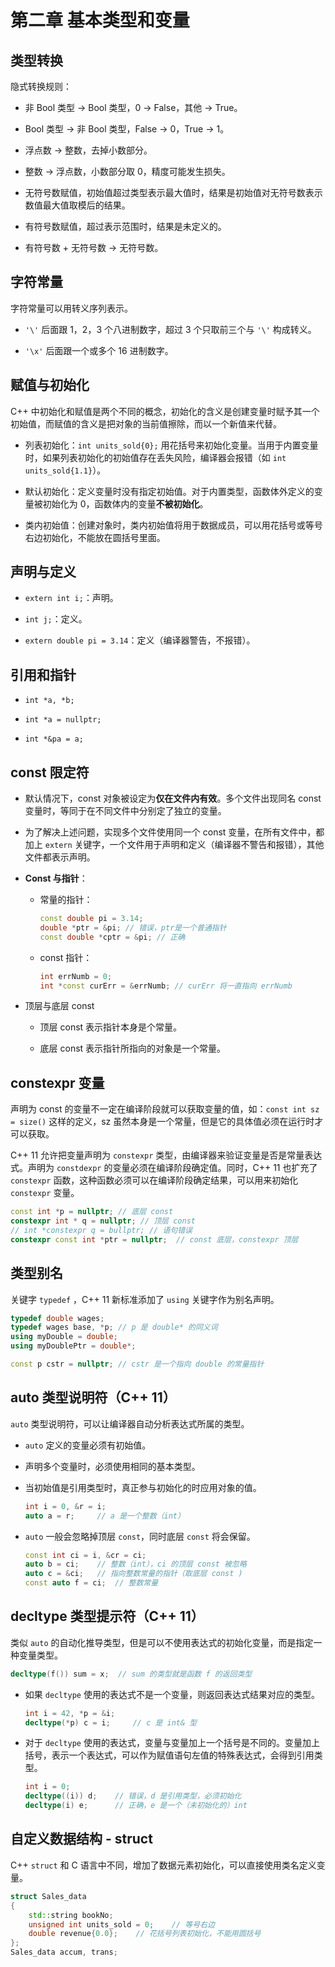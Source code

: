 # 第二章 基本类型和变量  

## 类型转换  

隐式转换规则：

* 非 Bool 类型 -> Bool 类型，0 -> False，其他 -> True。  

* Bool 类型 -> 非 Bool 类型，False -> 0，True -> 1。  

* 浮点数 -> 整数，去掉小数部分。  

* 整数 -> 浮点数，小数部分取 0，精度可能发生损失。  

* 无符号数赋值，初始值超过类型表示最大值时，结果是初始值对无符号数表示数值最大值取模后的结果。  

* 有符号数赋值，超过表示范围时，结果是未定义的。  

* 有符号数 + 无符号数 -> 无符号数。  

## 字符常量  

字符常量可以用转义序列表示。  

* `'\'` 后面跟 1，2，3 个八进制数字，超过 3 个只取前三个与 `'\'` 构成转义。  

* `'\x'` 后面跟一个或多个 16 进制数字。  

## 赋值与初始化  

C++ 中初始化和赋值是两个不同的概念，初始化的含义是创建变量时赋予其一个初始值，而赋值的含义是把对象的当前值擦除，而以一个新值来代替。  

* 列表初始化：`int units_sold{0};` 用花括号来初始化变量。当用于内置变量时，如果列表初始化的初始值存在丢失风险，编译器会报错（如 `int units_sold{1.1}`）。  

* 默认初始化：定义变量时没有指定初始值。对于内置类型，函数体外定义的变量被初始化为 0，函数体内的变量**不被初始化**。  

* 类内初始值：创建对象时，类内初始值将用于数据成员，可以用花括号或等号右边初始化，不能放在圆括号里面。 

## 声明与定义  

* `extern int i;`：声明。  

* `int j;`：定义。  

* `extern double pi = 3.14`：定义（编译器警告，不报错）。  

## 引用和指针

* `int *a, *b;`  

* `int *a = nullptr;`  

* `int *&pa = a;`  

## const 限定符  

* 默认情况下，const 对象被设定为**仅在文件内有效**。多个文件出现同名 const 变量时，等同于在不同文件中分别定了独立的变量。  

* 为了解决上述问题，实现多个文件使用同一个 const 变量，在所有文件中，都加上 `extern` 关键字，一个文件用于声明和定义（编译器不警告和报错），其他文件都表示声明。  

* **Const 与指针**：  
    * 常量的指针：  
        ```c++
        const double pi = 3.14;
        double *ptr = &pi; // 错误，ptr是一个普通指针
        const double *cptr = &pi; // 正确
        ```

    * const 指针：
        ```c++  
        int errNumb = 0;
        int *const curErr = &errNumb; // curErr 将一直指向 errNumb
        ```

* 顶层与底层 const  

    * 顶层 const 表示指针本身是个常量。  

    * 底层 const 表示指针所指向的对象是一个常量。  

## constexpr 变量  

声明为 const 的变量不一定在编译阶段就可以获取变量的值，如：`const int sz = size()` 这样的定义，sz 虽然本身是一个常量，但是它的具体值必须在运行时才可以获取。  

C++ 11 允许把变量声明为 `constexpr` 类型，由编译器来验证变量是否是常量表达式。声明为 `constdexpr` 的变量必须在编译阶段确定值。同时，C++ 11 也扩充了 `constexpr` 函数，这种函数必须可以在编译阶段确定结果，可以用来初始化 `constexpr` 变量。  

```c++
const int *p = nullptr; // 底层 const
constexpr int * q = nullptr; // 顶层 const
// int *constexpr q = bullptr; // 语句错误
constexpr const int *ptr = nullptr;  // const 底层，constexpr 顶层
```

## 类型别名  

关键字 `typedef` ，C++ 11 新标准添加了 `using` 关键字作为别名声明。

```c++
typedef double wages;
typedef wages base, *p; // p 是 double* 的同义词
using myDouble = double;
using myDoublePtr = double*;

const p cstr = nullptr; // cstr 是一个指向 double 的常量指针
```

## auto 类型说明符（C++ 11）  

`auto` 类型说明符，可以让编译器自动分析表达式所属的类型。  

* `auto` 定义的变量必须有初始值。  

* 声明多个变量时，必须使用相同的基本类型。  

* 当初始值是引用类型时，真正参与初始化的时应用对象的值。
    ```c++
    int i = 0, &r = i;
    auto a = r;     // a 是一个整数（int）
    ```

* `auto` 一般会忽略掉顶层 `const`，同时底层 `const` 将会保留。
    ```c++
    const int ci = i, &cr = ci;
    auto b = ci;    // 整数（int），ci 的顶层 const 被忽略
    auto c = &ci;   // 指向整数常量的指针（取底层 const )
    const auto f = ci;  // 整数常量
    ```

## decltype 类型提示符（C++ 11）    

类似 `auto` 的自动化推导类型，但是可以不使用表达式的初始化变量，而是指定一种变量类型。  

```c++
decltype(f()) sum = x;  // sum 的类型就是函数 f 的返回类型
```

* 如果 `decltype` 使用的表达式不是一个变量，则返回表达式结果对应的类型。  
    ```c++
    int i = 42, *p = &i;
    decltype(*p) c = i;     // c 是 int& 型
    ```

* 对于 `decltype` 使用的表达式，变量与变量加上一个括号是不同的。变量加上括号，表示一个表达式，可以作为赋值语句左值的特殊表达式，会得到引用类型。  
    ```c++
    int i = 0;
    decltype((i)) d;    // 错误，d 是引用类型，必须初始化
    decltype(i) e;      // 正确，e 是一个（未初始化的）int
    ```

## 自定义数据结构 - struct  

C++ `struct` 和 C 语言中不同，增加了数据元素初始化，可以直接使用类名定义变量。  

```c++
struct Sales_data
{
    std::string bookNo;
    unsigned int units_sold = 0;    // 等号右边
    double revenue{0.0};    // 花括号列表初始化，不能用圆括号
};
Sales_data accum, trans;
```




